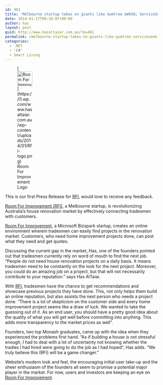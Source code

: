 ```yaml
---
id: 461
title: 'Melbourne startup takes on giants like Gumtree &#038; ServiceSeeking'
date: 2014-01-17T09:26:07+00:00
author: has
layout: post
guid: http://www.hasaltaiar.com.au/?p=461
permalink: /melbourne-startup-takes-on-giants-like-gumtree-serviceseeking/
categories:
  - .NET
  - 'C#'
  - Smart Living
---
```

<figure id="attachment_471" style="width: 50px" class="wp-caption alignleft">[<img class="size-full wp-image-471" alt="Room For Improvement Logo" src="https://i1.wp.com/www.hasaltaiar.com.au/wp-content/uploads/2014/01/Rfi-logo.png?resize=50%2C49" width="50" height="49" data-recalc-dims="1" />](https://i1.wp.com/www.hasaltaiar.com.au/wp-content/uploads/2014/01/Rfi-logo.png)<figcaption class="wp-caption-text">Room For Improvement Logo</figcaption></figure> 

This is our first Press Release for <a href="http://www.roomforimprovement.com.au" target="_blank">RFI</a>, would love to receive any feedback.

[Room For Improvement (RFI)](http://www.roomforimprovement.com.au/), a Melbourne startup, is revolutionizing Australia’s house renovation market by effectively connecting tradesmen with customers.

[Room For Improvement](http://www.roomforimprovement.com.au/), a Microsoft Bizspark startup, creates an online environment wherein tradesmen can easily find projects in the renovation market. Customers, who need home improvement projects done, can post what they need and get quotes.

Discussing the current gap in the market, Has, one of the founders pointed out that tradesmen currently rely on word of mouth to find the next job. “People do not need house renovation projects on a daily basis. It means tradesmen need to be constantly on the look for the next project. Moreover, you could do an amazing job on a project, but that will not necessarily contribute to your reputation.” says Has AlTaiar.

With [RFI](http://www.roomforimprovement.com.au/), tradesmen have the chance to get recommendations and showcase previous projects they have done. This, not only helps them build an online reputation, but also assists the next person who needs a project done. “There is a lot of skepticism on the customer side and every home improvement project seems like a draw of luck. We wanted to take the guessing out of it. As an end user, you should have a pretty good idea about the quality of what you will get well before committing into anything. This adds more transparency to the market prices as well”.

Founders, two top Monash graduates, came up with the idea when they experienced the problems first hand. “As if building a house is not stressful enough, I had to deal with a lot of uncertainty not knowing whether the tradies I had hired were going to do the job as I had hoped”, Has adds. “We truly believe this (RFI) will be a game changer.”

Website’s modern look and feel, the encouraging initial user take-up and the sheer enthusiasm of the founders all seem to promise a potential major player in the market. For now, users and investors are keeping an eye on [Room For Improvement](http://www.roomforimprovement.com.au/).